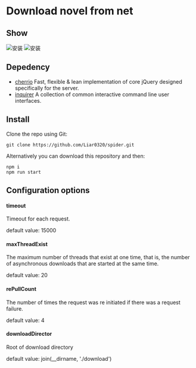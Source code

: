 # Download novel from net

## Show
![安装](images/install01.png)
![安装](images/doc01.png)

## Depedency
- [cherrio](https://cheerio.js.org/)  Fast, flexible & lean implementation of core jQuery designed specifically for the server.
- [inquirer](https://github.com/SBoudrias/Inquirer.js)  A collection of common interactive command line user interfaces.
## Install
Clone the repo using Git:
```
git clone https://github.com/Liar0320/spider.git
```

Alternatively you can download this repository and then:

```
npm i 
npm run start 
```

## Configuration options
#### timeout 
Timeout for each request. 

default value: 15000

#### maxThreadExist
The maximum number of threads that exist at one time, that is, the number of asynchronous downloads that are started at the same time.

default value: 20

#### rePullCount
The number of times the request was re initiated if there was a request failure.

default value: 4

#### downloadDirector
Root of download directory

default value: join(__dirname, './download') 